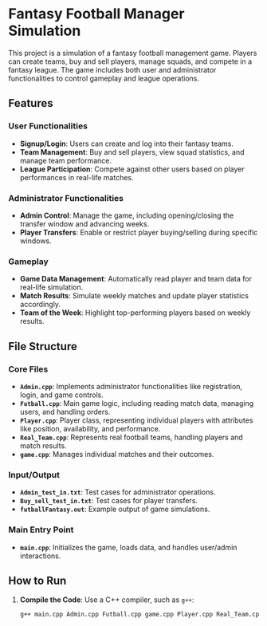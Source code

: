# Fantasy Football Manager Simulation

This project is a simulation of a fantasy football management game. Players can create teams, buy and sell players, manage squads, and compete in a fantasy league. The game includes both user and administrator functionalities to control gameplay and league operations.

## Features

### User Functionalities
- **Signup/Login**: Users can create and log into their fantasy teams.
- **Team Management**: Buy and sell players, view squad statistics, and manage team performance.
- **League Participation**: Compete against other users based on player performances in real-life matches.

### Administrator Functionalities
- **Admin Control**: Manage the game, including opening/closing the transfer window and advancing weeks.
- **Player Transfers**: Enable or restrict player buying/selling during specific windows.

### Gameplay
- **Game Data Management**: Automatically read player and team data for real-life simulation.
- **Match Results**: Simulate weekly matches and update player statistics accordingly.
- **Team of the Week**: Highlight top-performing players based on weekly results.

## File Structure

### Core Files
- **`Admin.cpp`**: Implements administrator functionalities like registration, login, and game controls.
- **`Futball.cpp`**: Main game logic, including reading match data, managing users, and handling orders.
- **`Player.cpp`**: Player class, representing individual players with attributes like position, availability, and performance.
- **`Real_Team.cpp`**: Represents real football teams, handling players and match results.
- **`game.cpp`**: Manages individual matches and their outcomes.

### Input/Output
- **`Admin_test_in.txt`**: Test cases for administrator operations.
- **`Buy_sell_test_in.txt`**: Test cases for player transfers.
- **`futballFantasy.out`**: Example output of game simulations.

### Main Entry Point
- **`main.cpp`**: Initializes the game, loads data, and handles user/admin interactions.

## How to Run

1. **Compile the Code**:
   Use a C++ compiler, such as `g++`:
   ```bash
   g++ main.cpp Admin.cpp Futball.cpp game.cpp Player.cpp Real_Team.cpp -o FantasyFootball
